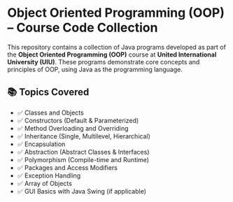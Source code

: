
# Object Oriented Programming (OOP) – Course Code Collection

This repository contains a collection of Java programs developed as part of the **Object Oriented Programming (OOP)** course at **United International University (UIU)**. These programs demonstrate core concepts and principles of OOP, using Java as the programming language.

## 📚 Topics Covered

- ✅ Classes and Objects  
- ✅ Constructors (Default & Parameterized)  
- ✅ Method Overloading and Overriding  
- ✅ Inheritance (Single, Multilevel, Hierarchical)  
- ✅ Encapsulation  
- ✅ Abstraction (Abstract Classes & Interfaces)  
- ✅ Polymorphism (Compile-time and Runtime)  
- ✅ Packages and Access Modifiers  
- ✅ Exception Handling  
- ✅ Array of Objects  
- ✅ GUI Basics with Java Swing (if applicable)
